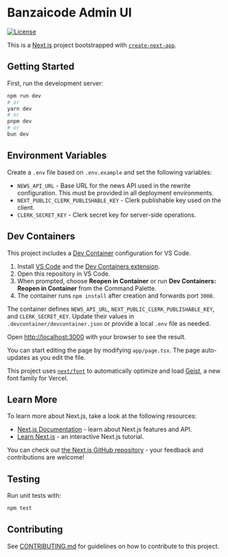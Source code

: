 # Banzaicode Admin UI

[![License](https://img.shields.io/badge/License-Apache_2.0-blue.svg)](https://www.apache.org/licenses/LICENSE-2.0)

This is a [Next.js](https://nextjs.org) project bootstrapped with [`create-next-app`](https://nextjs.org/docs/app/api-reference/cli/create-next-app).

## Getting Started

First, run the development server:

```bash
npm run dev
# or
yarn dev
# or
pnpm dev
# or
bun dev
```

## Environment Variables

Create a `.env` file based on `.env.example` and set the following variables:

- `NEWS_API_URL` - Base URL for the news API used in the rewrite configuration. This must be provided in all deployment environments.
- `NEXT_PUBLIC_CLERK_PUBLISHABLE_KEY` - Clerk publishable key used on the client.
- `CLERK_SECRET_KEY` - Clerk secret key for server-side operations.

## Dev Containers

This project includes a [Dev Container](https://containers.dev/) configuration for VS Code.

1. Install [VS Code](https://code.visualstudio.com/) and the [Dev Containers extension](https://marketplace.visualstudio.com/items?itemName=ms-vscode-remote.remote-containers).
2. Open this repository in VS Code.
3. When prompted, choose **Reopen in Container** or run **Dev Containers: Reopen in Container** from the Command Palette.
4. The container runs `npm install` after creation and forwards port `3000`.

The container defines `NEWS_API_URL`, `NEXT_PUBLIC_CLERK_PUBLISHABLE_KEY`, and `CLERK_SECRET_KEY`. Update their values in `.devcontainer/devcontainer.json` or provide a local `.env` file as needed.

Open [http://localhost:3000](http://localhost:3000) with your browser to see the result.

You can start editing the page by modifying `app/page.tsx`. The page auto-updates as you edit the file.

This project uses [`next/font`](https://nextjs.org/docs/app/building-your-application/optimizing/fonts) to automatically optimize and load [Geist](https://vercel.com/font), a new font family for Vercel.

## Learn More

To learn more about Next.js, take a look at the following resources:

- [Next.js Documentation](https://nextjs.org/docs) - learn about Next.js features and API.
- [Learn Next.js](https://nextjs.org/learn) - an interactive Next.js tutorial.

You can check out [the Next.js GitHub repository](https://github.com/vercel/next.js) - your feedback and contributions are welcome!

## Testing

Run unit tests with:

```bash
npm test
```

## Contributing

See [CONTRIBUTING.md](./CONTRIBUTING.md) for guidelines on how to contribute to this project.

